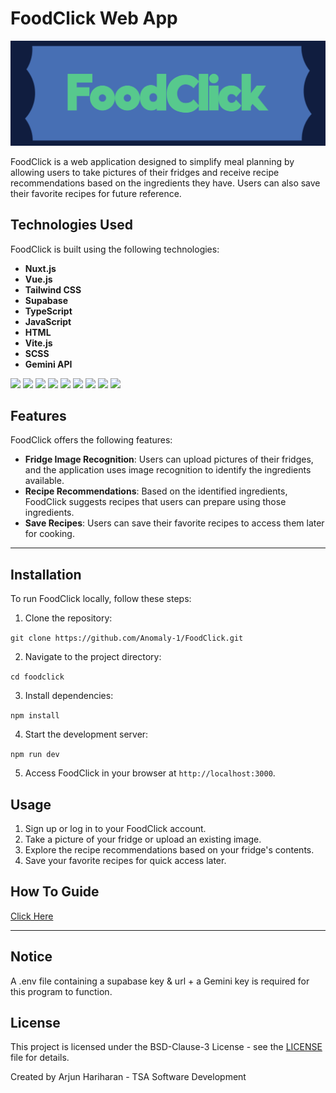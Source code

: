 # FoodClick Web App

![FoodClick](FoodClick.jpg)

FoodClick is a web application designed to simplify meal planning by allowing users to take pictures of their fridges and receive recipe recommendations based on the ingredients they have. Users can also save their favorite recipes for future reference.

## Technologies Used

FoodClick is built using the following technologies:

- **Nuxt.js**
- **Vue.js**
- **Tailwind CSS**
- **Supabase**
- **TypeScript**
- **JavaScript**
- **HTML** 
- **Vite.js**
- **SCSS**
- **Gemini API**

<img width=40px src="https://cdn.jsdelivr.net/gh/devicons/devicon@latest/icons/nuxtjs/nuxtjs-original.svg" />
<img width=40px src="https://cdn.jsdelivr.net/gh/devicons/devicon@latest/icons/vuejs/vuejs-original.svg" />
<img width=40px src="https://cdn.jsdelivr.net/gh/devicons/devicon@latest/icons/tailwindcss/tailwindcss-original.svg" />
<img width=40px src="https://cdn.jsdelivr.net/gh/devicons/devicon@latest/icons/supabase/supabase-original.svg" />
<img width=40px src="https://cdn.jsdelivr.net/gh/devicons/devicon@latest/icons/typescript/typescript-original.svg" />
<img width=40px src="https://cdn.jsdelivr.net/gh/devicons/devicon@latest/icons/javascript/javascript-original.svg" />
<img width=40px src="https://cdn.jsdelivr.net/gh/devicons/devicon@latest/icons/html5/html5-original.svg" />
<img width=76px src="https://natqe.gallerycdn.vsassets.io/extensions/natqe/scss-generator/1.2.9/1550339585248/Microsoft.VisualStudio.Services.Icons.Default" />
<img width=40px src="https://cdn.jsdelivr.net/gh/devicons/devicon@latest/icons/vitejs/vitejs-original.svg" />

## Features

FoodClick offers the following features:

- **Fridge Image Recognition**: Users can upload pictures of their fridges, and the application uses image recognition to identify the ingredients available.
- **Recipe Recommendations**: Based on the identified ingredients, FoodClick suggests recipes that users can prepare using those ingredients.
- **Save Recipes**: Users can save their favorite recipes to access them later for cooking.

---

## Installation

To run FoodClick locally, follow these steps:

1. Clone the repository:

```git clone https://github.com/Anomaly-1/FoodClick.git```

2. Navigate to the project directory:

```cd foodclick```

3. Install dependencies:

```npm install```

4. Start the development server:

```npm run dev```

5. Access FoodClick in your browser at `http://localhost:3000`.

## Usage

1. Sign up or log in to your FoodClick account.
2. Take a picture of your fridge or upload an existing image.
3. Explore the recipe recommendations based on your fridge's contents.
4. Save your favorite recipes for quick access later.

## How To Guide
[Click Here](https://scribehow.com/shared/FoodClick__How_To__Q0BlpagwS3eeP4ZW0P4cRQ)

---

## Notice

A .env file containing a supabase key & url + a Gemini key is required for this program to function.

## License

This project is licensed under the BSD-Clause-3 License - see the [LICENSE](https://opensource.org/license/bsd-3-clause/) file for details.

Created by Arjun Hariharan - TSA Software Development